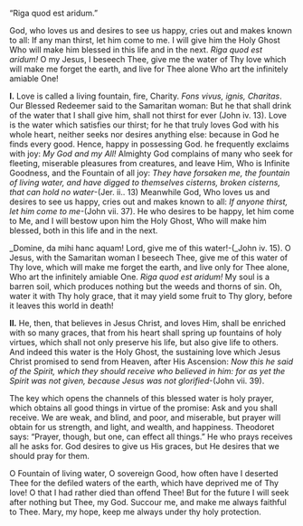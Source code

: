 
“Riga quod est aridum.”

God, who loves us and desires to see us happy, cries out and makes known to all: If any man thirst, let him come to me. I will give him the Holy Ghost Who will make him blessed in this life and in the next. _Riga quod est aridum!_ O my Jesus, I beseech Thee, give me the water of Thy love which will make me forget the earth, and live for Thee alone Who art the infinitely amiable One!

**I\.** Love is called a living fountain, fire, Charity. _Fons vivus, ignis, Charitas_. Our Blessed Redeemer said to the Samaritan woman: But he that shall drink of the water that I shall give him, shall not thirst for ever (John iv. 13). Love is the water which satisfies our thirst; for he that truly loves God with his whole heart, neither seeks nor desires anything else: because in God he finds every good. Hence, happy in possessing God. he frequently exclaims with joy: _My God and my All!_ Almighty God complains of many who seek for fleeting, miserable pleasures from creatures, and leave Him, Who is Infinite Goodness, and the Fountain of all joy: _They have forsaken me, the fountain of living water, and have digged to themselves cisterns, broken cisterns, that can hold no water_-(Jer. ii.. 13) Meanwhile God, Who loves us and desires to see us happy, cries out and makes known to all: _If anyone thirst, let him come to me_-(John vii. 37). He who desires to be happy, let him come to Me, and I will bestow upon him the Holy Ghost, Who will make him blessed, both in this life and in the next.

_Domine, da mihi hanc aquam! Lord, give me of this water!-(_John iv. 15). O Jesus, with the Samaritan woman I beseech Thee, give me of this water of Thy love, which will make me forget the earth, and live only for Thee alone, Who art the infinitely amiable One. _Riga quod est aridum!_ My soul is a barren soil, which produces nothing but the weeds and thorns of sin. Oh, water it with Thy holy grace, that it may yield some fruit to Thy glory, before it leaves this world in death!

**II\.** He, then, that believes in Jesus Christ, and loves Him, shall be enriched with so many graces, that from his heart shall spring up fountains of holy virtues, which shall not only preserve his life, but also give life to others. And indeed this water is the Holy Ghost, the sustaining love which Jesus Christ promised to send from Heaven, after His Ascension: _Now this he said of the Spirit, which they should receive who believed in him: for as yet the Spirit was not given, because Jesus was not glorified_-(John vii. 39).

The key which opens the channels of this blessed water is holy prayer, which obtains all good things in virtue of the promise: Ask and you shall receive. We are weak, and blind, and poor, and miserable, but prayer will obtain for us strength, and light, and wealth, and happiness. Theodoret says: “Prayer, though, but one, can effect all things.” He who prays receives all he asks for. God desires to give us His graces, but He desires that we should pray for them.

O Fountain of living water, O sovereign Good, how often have I deserted Thee for the defiled waters of the earth, which have deprived me of Thy love! O that I had rather died than offend Thee! But for the future I will seek after nothing but Thee, my God. Succour me, and make me always faithful to Thee. Mary, my hope, keep me always under thy holy protection.

